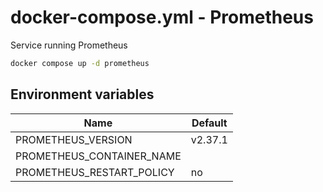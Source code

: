 # docker-compose.yml - Prometheus

Service running Prometheus

```bash
docker compose up -d prometheus
```

## Environment variables

| **Name**                  | **Default** |
| ------------------------- | ----------- |
| PROMETHEUS_VERSION        | v2.37.1     |
| PROMETHEUS_CONTAINER_NAME |             |
| PROMETHEUS_RESTART_POLICY | no          |
